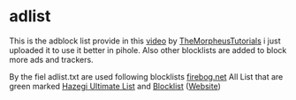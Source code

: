 # adlist
This is the adblock list provide in this [video](https://www.youtube.com/watch?v=ejy0APEsRuY) by [TheMorpheusTutorials](https://www.youtube.com/@TheMorpheusTutorials) i just uploaded it to use it better in pihole.
Also other blocklists are added to block more ads and trackers.

By the fiel adlist.txt are used following blocklists
[firebog.net](firebog.net) All List that are green marked
[Hazegi Ultimate List](https://github.com/hagezi/dns-blocklists?tab=readme-ov-file#ultimate) and
[Blocklist](https://raw.githubusercontent.com/d3ward/toolz/master/src/d3host.txt) ([Website](https://d3ward.github.io/toolz/adblock.html))
